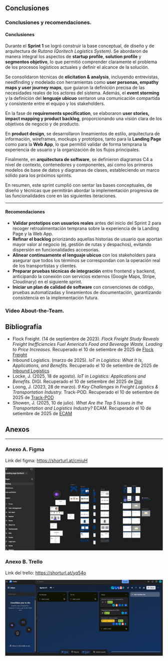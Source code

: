 ## Conclusiones

### Conclusiones y recomendaciones.

#### Conclusiones

Durante el **Sprint 1** se logró construir la base conceptual, de diseño y de arquitectura de *Rutana (Qoritech Logistics System)*. Se abordaron de manera integral los aspectos de **startup profile**, **solution profile** y **segmentos objetivo**, lo que permitió comprender claramente el problema de los procesos logísticos actuales y definir el alcance de la solución.

Se consolidaron técnicas de **elicitation & analysis**, incluyendo entrevistas, needfinding y modelado con herramientas como **user personas, empathy maps y user journey maps**, que guiaron la definición precisa de las necesidades reales de los actores del sistema. Además, el **event storming** y la definición del **lenguaje ubicuo** sentaron una comunicación compartida y consistente entre el equipo y los stakeholders.

En la fase de **requirements specification**, se elaboraron **user stories, impact mapping y product backlog**, proporcionando una visión clara de los objetivos de negocio y de producto.

En **product design**, se desarrollaron lineamientos de estilo, arquitectura de información, wireframes, mockups y prototipos, tanto para la **Landing Page** como para la **Web App**, lo que permitió validar de forma temprana la experiencia de usuario y la organización de los flujos principales.

Finalmente, en **arquitectura de software**, se definieron diagramas C4 a nivel de contexto, contenedores y componentes, así como los primeros modelos de base de datos y diagramas de clases, estableciendo un marco sólido para los próximos sprints.

En resumen, este sprint cumplió con sentar las bases conceptuales, de diseño y técnicas que permitirán abordar la implementación progresiva de las funcionalidades core en las siguientes iteraciones.

---

#### Recomendaciones

* **Validar prototipos con usuarios reales** antes del inicio del Sprint 2 para recoger retroalimentación temprana sobre la experiencia de la Landing Page y la Web App.
* **Refinar el backlog** priorizando aquellas historias de usuario que aportan mayor valor al negocio (ej. gestión de rutas y despachos), evitando dispersión en funcionalidades accesorias.
* **Alinear continuamente el lenguaje ubicuo** con los stakeholders para asegurar que todos los términos se correspondan con la operación real de los transportistas y clientes.
* **Preparar pruebas técnicas de integración** entre frontend y backend, anticipando la conexión con servicios externos (Google Maps, Stripe, Cloudinary) en el siguiente sprint.
* **Iniciar un plan de calidad de software** con convenciones de código, pruebas automatizadas y lineamientos de documentación, garantizando consistencia en la implementación futura.

### Video About-the-Team.

## Bibliografía

- Flock Freight. (14 de septiembre de 2023). *Flock Freight Study Reveals Freight Inefficiencies Fuel America’s Food and Beverage Waste, Leading to Price Increases.* Recuperado el 10 de setiembre de 2025 de [Flock Freight](https://www.flockfreight.com/company/press-releases/flock-freight-study-reveals-freight-inefficiencies-fuel-americas-food-and-beverage-waste-leading-to-price-increases)
- Inbound Logistics. (marzo de 2025). *IoT in Logistics: What It Is, Applications, and Benefits.* Recuperado el 10 de setiembre de 2025 de [Inbound Logistics](https://www.inboundlogistics.com/articles/iot-in-logistics/)
- Locke, J. (2025, 18 de agosto). *IoT in Logistics: Applications and Benefits.* DIGI. Recuperado el 10 de setiembre del 2025 de [Digi](https://www.digi.com/blog/post/iot-in-logistics?utm_source)
- Loong, J. (2023, 28 de marzo). *9 Key Challenges in Freight Logistics & Transportation Industry.* Track-POD. Recuperado el 10 de setiembre de 2025 de [Track-POD](https://www.track-pod.com/blog/freight-logistics-challenges/)
- Showen, J. (2025, 10 de julio). *What Are the Top 5 Issues in the Transportation and Logistics Industry?* ECAM. Recuperado el 10 de setiembre de 2025 de [ECAM](https://ecam.com/security-blog/what-are-the-top-5-issues-in-the-transportation-and-logistics-industry)

## Anexos

---

### Anexo A. Figma

Link del figma: https://shorturl.at/cmiuH

![evidencia de figma](./Resources/anexos/figma-evidencia-anexo.png)

### Anexo B. Trello

Link del trello: https://shorturl.at/yq54o

![evidencia de trello](./Resources/Capitulo_5/Trello_sprint1.png)
